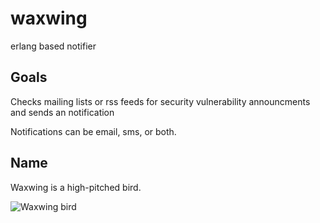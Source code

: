 # waxwing
erlang based notifier

## Goals

Checks mailing lists or rss feeds for security vulnerability announcments and sends an notification

Notifications can be email, sms, or both. 

## Name

Waxwing is a high-pitched bird.

![Waxwing bird](http://media-2.web.britannica.com/eb-media/37/140437-004-ADBE72AE.jpg)
